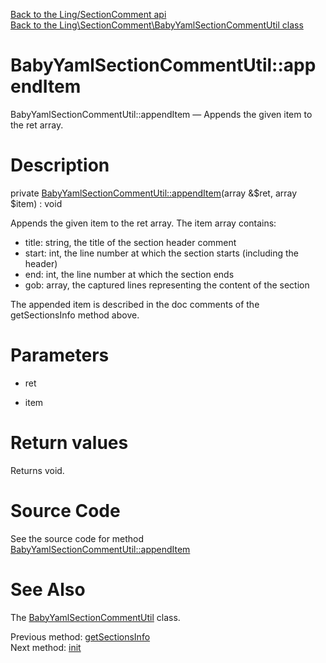 [Back to the Ling/SectionComment api](https://github.com/lingtalfi/SectionComment/blob/master/doc/api/Ling/SectionComment.md)<br>
[Back to the Ling\SectionComment\BabyYamlSectionCommentUtil class](https://github.com/lingtalfi/SectionComment/blob/master/doc/api/Ling/SectionComment/BabyYamlSectionCommentUtil.md)


BabyYamlSectionCommentUtil::appendItem
================



BabyYamlSectionCommentUtil::appendItem — Appends the given item to the ret array.




Description
================


private [BabyYamlSectionCommentUtil::appendItem](https://github.com/lingtalfi/SectionComment/blob/master/doc/api/Ling/SectionComment/BabyYamlSectionCommentUtil/appendItem.md)(array &$ret, array $item) : void




Appends the given item to the ret array.
The item array contains:

- title: string, the title of the section header comment
- start: int, the line number at which the section starts (including the header)
- end: int, the line number at which the section ends
- gob: array, the captured lines representing the content of the section


The appended item is described in the doc comments of the getSectionsInfo method above.




Parameters
================


- ret

    

- item

    


Return values
================

Returns void.








Source Code
===========
See the source code for method [BabyYamlSectionCommentUtil::appendItem](https://github.com/lingtalfi/SectionComment/blob/master/BabyYamlSectionCommentUtil.php#L265-L273)


See Also
================

The [BabyYamlSectionCommentUtil](https://github.com/lingtalfi/SectionComment/blob/master/doc/api/Ling/SectionComment/BabyYamlSectionCommentUtil.md) class.

Previous method: [getSectionsInfo](https://github.com/lingtalfi/SectionComment/blob/master/doc/api/Ling/SectionComment/BabyYamlSectionCommentUtil/getSectionsInfo.md)<br>Next method: [init](https://github.com/lingtalfi/SectionComment/blob/master/doc/api/Ling/SectionComment/BabyYamlSectionCommentUtil/init.md)<br>

